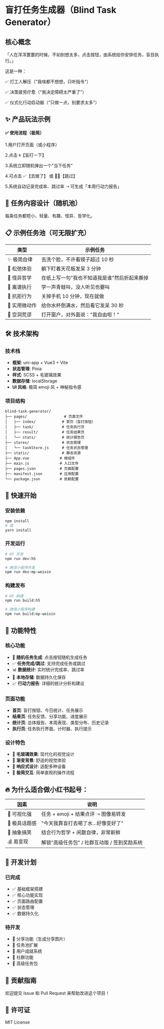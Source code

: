 # 盲打任务生成器（Blind Task Generator）

## 核心概念

「人在浑浑噩噩的时候，不如别想太多，点击按钮，由系统给你安排任务，盲目执行。」

这是一种：

✅ 打工人解压（"我啥都不想想，只听指令"）

✅ 决策疲劳疗愈（"我决定障碍太严重了"）

✅ 仪式化行动启动器（"只做一点，别要求太多"）

## ✨ 产品玩法示例

#### ✅ 使用流程（极简）

1.用户打开页面（或小程序）

2.点击 🌀【盲打一下】

3.系统立即随机弹出一个"当下任务"

4.可点击 ✅【去做了】 或 🙅‍♀️【跳过】

5.系统自动记录完成率、跳过率 ➝ 可生成「本周行动力报告」

## 🎲 任务内容设计（随机池）

每条任务都短小、轻量、有趣、怪异、哲学化。

## 📋 示例任务池（可无限扩充）

| 类型          | 示例任务                                     |
| ------------- | -------------------------------------------- |
| ✨ 极简自律   | 去洗个脸，不许看镜子超过 10 秒               |
| 🧘 松弛体验   | 躺下盯着天花板发呆 3 分钟                    |
| 🎨 怪异哲学   | 在纸上写一句"我也不知道我是谁"然后折起来撕掉 |
| 🐸 离谱执行   | 学一声青蛙叫，没人听见也要叫                 |
| 📵 抗拒行为   | 关掉手机 10 分钟，现在就做                   |
| 🎯 实用微动作 | 给你水杯倒满水，然后看它发呆 30 秒           |
| 📍 空洞荒谬   | 打开窗户，对外面说："我自由啦！"             |

## 🛠 技术架构

### 技术栈

- **框架**: uni-app + Vue3 + Vite
- **状态管理**: Pinia
- **样式**: SCSS + 毛玻璃效果
- **数据存储**: localStorage
- **UI 风格**: 极简 emoji 风 + 神秘指令感

### 项目结构

```
blind-task-generator/
├── pages/                 # 页面文件
│   ├── index/            # 首页（盲打按钮）
│   ├── task/             # 任务执行页
│   ├── result/           # 任务结果页
│   └── stats/            # 统计报告页
├── stores/               # 状态管理
│   └── taskStore.js      # 任务状态管理
├── static/               # 静态资源
├── App.vue              # 根组件
├── main.js              # 入口文件
├── pages.json           # 页面配置
├── manifest.json        # 应用配置
└── package.json         # 依赖配置
```

## 🚀 快速开始

### 安装依赖

```bash
npm install
# 或
yarn install
```

### 开发运行

```bash
# H5 开发
npm run dev:h5

# 微信小程序开发
npm run dev:mp-weixin
```

### 构建发布

```bash
# H5 构建
npm run build:h5

# 微信小程序构建
npm run build:mp-weixin
```

## 📱 功能特性

### 核心功能

- 🎲 **随机任务生成**: 点击按钮随机生成任务
- ✅ **任务完成/跳过**: 支持完成任务或跳过
- 📊 **数据统计**: 实时统计完成率、跳过率
- 💾 **本地存储**: 数据持久化保存
- 📈 **行动力报告**: 详细的统计分析和建议

### 页面功能

- **首页**: 盲打按钮、今日统计、任务展示
- **结果页**: 任务反馈、分享功能、进度展示
- **统计页**: 总体报告、本周表现、类型分布、历史记录
- **执行页**: 任务执行界面、计时器、执行提示

### 设计特色

- 🎨 **毛玻璃效果**: 现代化的视觉设计
- 🌈 **渐变背景**: 舒适的视觉体验
- 📱 **响应式设计**: 适配多种设备
- 🎯 **极简交互**: 简单直观的操作流程

## 🔥 为什么适合做小红书起号：

| 因素          | 说明                                         |
| ------------- | -------------------------------------------- |
| 📸 可视化强   | 任务 + emoji + 结果点评 ➝ 图像易转发         |
| 💬 极具话题感 | "今天我靠盲打去喝了水…好像变好了"            |
| 🧃 抽象搞笑   | 结合行为哲学 + 闲散自律，非常新鲜            |
| 💰 易变现     | 解锁"高级任务包" / 社群互动版 / 签到奖励系统 |

## 📝 开发计划

### 已完成

- ✅ 基础框架搭建
- ✅ 核心功能实现
- ✅ 页面路由配置
- ✅ 状态管理
- ✅ 数据持久化

### 待开发

- 🔄 分享功能（生成分享图片）
- 🔄 任务池扩展
- 🔄 用户成就系统
- 🔄 社群功能
- 🔄 高级任务包

## 🤝 贡献指南

欢迎提交 Issue 和 Pull Request 来帮助改进这个项目！

## 📄 许可证

MIT License
